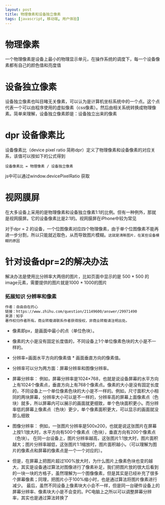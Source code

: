 ```yaml
---
layout: post
title: 物理像素和设备独立像素  
tags: [javascript, 移动端, 用户体验]
---
```



# 物理像素
一个物理像素是设备上最小的物理显示单元，在操作系统的调度下，每一个设备像素都有自己的颜色值和亮度值

# 设备独立像素
设备独立像素也叫目睹无关像素，可以认为是计算机坐标系统中的一个点。这个点代表一个可以由程序使用的虚拟像素（css像素）。然后由相关系统转换成物理像素。简单来理解，设备独立像素即是：设备独立出来的像素

# dpr 设备像素比

设备像素比（device pixel ratio 简称dpr）定义了物理像素和设备像素的对应关系，该值可以按如下的公式得到 

```设备像素比 = 物理像素 / 设备独立像素``` 

js中可以通过window.devicePixelRatio 获取


# 视网膜屏
在大多设备上采用的是物理像素和设备独立像素1:1的比例。但有一种例外，那就是视网膜屏。它的设备像素比是2:1的。视网膜屏在iPhone中较为常见


对于dpr = 2 的设备，一个位图像素对应四个物理像素，由于单个位图像素不能再进一步分割，所以只能就近取色，从而导致图片模糊。```这就是清晰图片，在某些设备模糊的原因```

# 针对设备dpr=2的解决办法
解决办法是使用比分辨率大两倍的图片，比如页面中显示的是 500  * 500 的image元素，需要提供的图片就是1000 * 1000的图片







### 拓展知识 分辨率和像素
```html
作者：自由自在的心
链接：https://www.zhihu.com/question/21149600/answer/29971490
来源：知乎
著作权归作者所有。商业转载请联系作者获得授权，非商业转载请注明出处。
```

- 像素即px，是画面中最小的点（单位色块）。
- 像素的大小是没有固定长度值的，不同设备上1个单位像素色块的大小是不一样的。
- 分辨率=画面水平方向的像素值 * 画面垂直方向的像素值。


- 分辨率可以分为两方面：屏幕分辨率和图像分辨率。
 

- 屏幕分辨率：     例如，屏幕分辨率是1024×768，也就是说设备屏幕的水平方向上有1024个像素点，垂直方向上有768个像素点。像素的大小是没有固定长度的，不同设备上一个单位像素色块的大小是不一样的。例如，尺寸面积大小相同的两块屏幕，分辨率大小可以是不一样的，分辨率高的屏幕上面像素点（色块）就多，所以屏幕内可以展示的画面就更细致，单个色块面积更小。而分辨率低的屏幕上像素点（色块）更少，单个像素面积更大，可以显示的画面就没那么细致

- 图像分辨率：    例如，一张图片分辨率是500x200，也就是说这张图片在屏幕上按1:1放大时，水平方向有500个像素点（色块），垂直方向有200个像素点（色块）。    在同一台设备上，图片分辨率越高，这张图片1:1放大时，图片面积越大；图片分辨率越低，这张图片1:1缩放时，图片面积越小。（可以理解为图片的像素点和屏幕的像素点是一个一个对应的）。    

- 但是，在屏幕上把图片超过100%放大时，为什么图片上像素色块也变的越大，其实是设备通过算法对图像进行了像素补足，我们把图片放的很大后看到的一块一块的方格子，虽然理解为一个图像像素，但是其实是已经补充了很多个屏幕像素；同理，把图片小于100%缩小时，也是通过算法将图片像素进行减少。      最后，虽然不同设备上像素块大小会不一样，但是同一台硬件设备上的屏幕分辨率、像素块大小是不会变的。PC电脑上之所以可以调整屏幕分辨率，其实也是通过算法转换了
